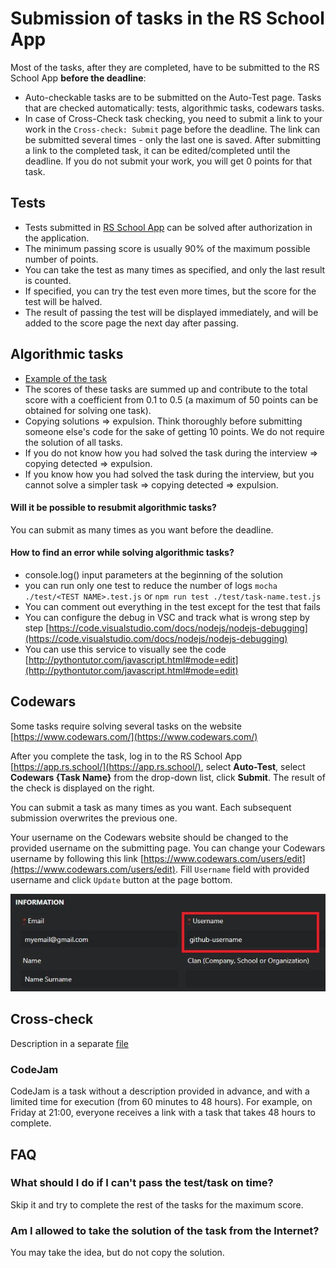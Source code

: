 # Submission of tasks in the RS School App

Most of the tasks, after they are completed, have to be submitted to the RS School App **before the deadline**:

- Auto-checkable tasks are to be submitted on the Auto-Test page. Tasks that are checked automatically: tests, algorithmic tasks, codewars tasks.
- In case of Cross-Check task checking, you need to submit a link to your work in the `Cross-check: Submit` page before the deadline. The link can be submitted several times - only the last one is saved. After submitting a link to the completed task, it can be edited/completed until the deadline. If you do not submit your work, you will get 0 points for that task.

## Tests

- Tests submitted in <span style="color:green_apple">[RS School App](https://app.rs.school/)</span> can be solved after authorization in the application.
- The minimum passing score is usually 90% of the maximum possible number of points.
- You can take the test as many times as specified, and only the last result is counted.
- If specified, you can try the test even more times, but the score for the test will be halved.
- The result of passing the test will be displayed immediately, and will be added to the score page the next day after passing.

## Algorithmic tasks

- <span style="color:green_apple">[Example of the task](https://github.com/AlreadyBored/basic-js)</span>
- The scores of these tasks are summed up and contribute to the total score with a coefficient from 0.1 to 0.5 (a maximum of 50 points can be obtained for solving one task).
- Copying solutions ⇒ expulsion. Think thoroughly before submitting someone else's code for the sake of getting 10 points. We do not require the solution of all tasks.
- If you do not know how you had solved the task during the interview ⇒ copying detected ⇒ expulsion.
- If you know how you had solved the task during the interview, but you cannot solve a simpler task ⇒ copying detected ⇒ expulsion.

#### Will it be possible to resubmit algorithmic tasks?

You can submit as many times as you want before the deadline.

#### How to find an error while solving algorithmic tasks?

- console.log() input parameters at the beginning of the solution
- you can run only one test to reduce the number of logs
  `mocha ./test/<TEST NAME>.test.js`
  or
  `npm run test ./test/task-name.test.js`
- You can comment out everything in the test except for the test that fails
- You can configure the debug in VSC and track what is wrong step by step <span style="color:green_apple">[https://code.visualstudio.com/docs/nodejs/nodejs-debugging](https://code.visualstudio.com/docs/nodejs/nodejs-debugging)</span>
- You can use this service to visually see the code <span style="color:green_apple">[http://pythontutor.com/javascript.html#mode=edit](http://pythontutor.com/javascript.html#mode=edit)</span>

## Codewars

Some tasks require solving several tasks on the website <span style="color:green_apple">[https://www.codewars.com/](https://www.codewars.com/)</span>

After you complete the task, log in to the RS School App <span style="color:green_apple">[https://app.rs.school/](https://app.rs.school/)</span>, select **Auto-Test**, select **Codewars {Task Name}** from the drop-down list, click **Submit**. The result of the check is displayed on the right.

You can submit a task as many times as you want. Each subsequent submission overwrites the previous one.

Your username on the Codewars website should be changed to the provided username on the submitting page.
You can change your Codewars username by following this link <span style="color:green_apple">[https://www.codewars.com/users/edit](https://www.codewars.com/users/edit)</span>.
Fill `Username` field with provided username and click `Update` button at the page bottom.

![edit username](./img/tasks-1.jpg)

## Cross-check

Description in a separate <span style="color:green_apple">[file](cross-check-flow.md)</span>

### CodeJam

CodeJam is a task without a description provided in advance, and with a limited time for execution (from 60 minutes to 48 hours).
For example, on Friday at 21:00, everyone receives a link with a task that takes 48 hours to complete.

## FAQ

### What should I do if I can't pass the test/task on time?

Skip it and try to complete the rest of the tasks for the maximum score.

### Am I allowed to take the solution of the task from the Internet?

You may take the idea, but do not copy the solution.
